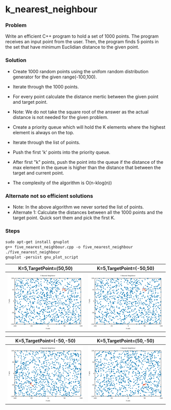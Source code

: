 # k_nearest_neighbour

### Problem
Write an efficient C++ program to hold a set of 1000 points. The program receives an input point
from the user. Then, the program finds 5 points in the set that have minimum Euclidian distance
to the given point.

### Solution
- Create 1000 random points using the unifom random distribution generator for the given range(-100,100).
- Iterate through the 1000 points.
- For every point calculate the distance mertic between the given point and target point.
- Note: We do not take the square root of the answer as the actual distance is not needed for the given problem.
- Create a priority queue which will hold the K elements where the highest element is always on the top.
- Iterate through the list of points.
- Push the first 'k' points into the priority queue.
- After first "k" points, push the point into the queue if the distance of the max element in the queue is higher than the distance that between the target and current point.

- The complexity of the algorithm is O(n-klog(n))

### Alternate not so efficient solutions
- Note: In the above algorithm we never sorted the list of points.
- Alternate 1: Calculate the distances between all the 1000 points and the target point. Quick sort them and pick the first K.
### Steps
```
sudo apt-get install gnuplot
g++ five_nearest_neighbour.cpp -o five_nearest_neighbour
./five_nearest_neighbour
gnuplot -persist gnu_plot_script
```

K=5,TargetPoint=(50,50)             |  K=5,TargetPoint=(-50,50)
:-------------------------:|:-------------------------:
![](output_images/answer_1.png)  |  ![](output_images/answer_1.png)

K=5,TargetPoint=(-50,-50)             |  K=5,TargetPoint=(50,-50)
:-------------------------:|:-------------------------:
![](output_images/answer_3.png)  |  ![](output_images/answer_4.png)

